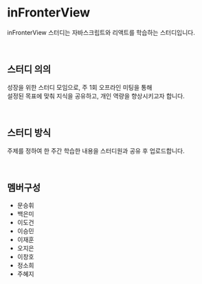 # inFronterView

inFronterView 스터디는 자바스크립트와 리액트를 학습하는 스터디입니다.

<br>

## 스터디 의의 

성장을 위한 스터디 모임으로, 주 1회 오프라인 미팅을 통해<br>
설정된 목표에 맞춰 지식을 공유하고, 개인 역량을 향상시키고자 합니다.

<br>

## 스터디 방식

주제를 정하여 한 주간 학습한 내용을 스터디원과 공유 후 업로드합니다.

<br>

## 멤버구성 
* 문승휘
* 백은미
* 이도건
* 이승민
* 이재훈
* 오지은
* 이창호
* 정소희
* 주혜지



